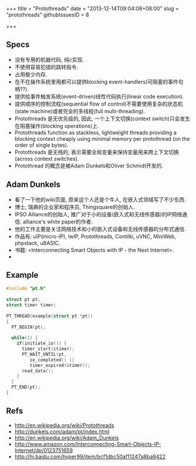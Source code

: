 +++
title = "Protothreads"
date = "2013-12-14T09:04:08+08:00"
slug = "protothreads"
githubIssuesID = 8

+++

## Specs
* 没有专用的机器代码, 纯c实现.
* 不使用容易犯错的跳转指令.
* 占用极少内存.
* 在不在操作系统里用都可以提供blocking event-handlers(可阻塞的事件句柄??).
* 提供给事件触发系统(event-driven)线性代码执行(linear code execution).
* 提供顺序的控制流程(sequential flow of control)不需要使用复杂的状态机(state machine)或者完全的多线程(full multi-threading).
* Protothreads 是无优先级的, 因此, 一个上下文切换(context switch)只会发生在阻塞操作(blocking operations)上.
* Protothreads function as stackless, lightweight threads providing a blocking context cheaply using minimal memory per protothread (on the order of single bytes).
* Protothreads 是无栈的, 表示需要全局变量来保持变量用来跨上下文切换(across context switches).
* Protothread 的概念是被Adam Dunkels和Oliver Schmidt开发的.

## Adam Dunkels
* 看了一下他的wiki页面, 原来这个人还是个牛人, 在嵌入式领域写了不少东西.
* 博士, 瑞典的企业家和程序员, Thingsquare的创始人.
* IPSO Alliance的创始人, 推广对于小的设备(嵌入式和无线传感器)的IP网络通信. alliance's white paper的作者.
* 他的工作主要是关注网络技术和小的嵌入式设备和无线传感器的分布式通信.
* 作品有: uIP(micro-IP), lwIP, Protothreads, Contilki, uVNC, MiniWeb, phpstack, uBASIC.
* 书籍: <Interconnecting Smart Objects with IP - the Next Internet>.
* 

## Example
```C
#include "pt.h"
 
struct pt pt;
struct timer timer;
 
PT_THREAD(example(struct pt *pt))
{
  PT_BEGIN(pt);
 
  while(1) {
    if(initiate_io()) {
      timer_start(&timer);
      PT_WAIT_UNTIL(pt,
         io_completed() ||
         timer_expired(&timer));
      read_data();
    }
  }
  PT_END(pt);
}
```

## Refs
* <http://en.wikipedia.org/wiki/Protothreads>
* <http://dunkels.com/adam/pt/index.html>
* <http://en.wikipedia.org/wiki/Adam_Dunkels>
* <http://www.amazon.com/Interconnecting-Smart-Objects-IP-Internet/dp/0123751659>
* <http://hi.baidu.com/hyper99/item/bcf1dbc50af11247a8ba9422>